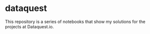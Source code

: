 # dataquest
This repository is a series of notebooks that show my solutions for the projects at Dataquest.io.
